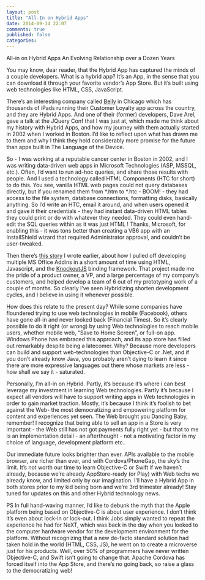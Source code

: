 ```yaml
---
layout: post
title: "All-In on Hybrid Apps"
date: 2014-09-14 22:07
comments: true
published: false
categories: 
---
```


All-in on Hybrid Apps
An Evolving Relationship over a Dozen Years

You may know, dear reader, that the Hybrid App has captured the minds of a couple developers. What is a hybrid app? It’s an App, in the sense that you can download it through your favorite vendor’s App Store. But it’s built using web technologies like HTML, CSS, JavaScript.

There’s an interesting company called [Belly](www.belly.com) in Chicago which has thousands of iPads running their Customer Loyalty app across the country, and they are Hybrid Apps. And one of their (former) developers, Dave Arel, gave a talk at the JQuery Conf that I was just at, which made me think about my history with Hybrid Apps, and how my journey with them actually started in 2002 when I worked in Boston. I’d like to reflect upon what has drawn me to them and why I think they hold considerably more promise for the future than apps built in The Language of the Device.

So - I was working at a reputable cancer center in Boston in 2002, and I was writing data-driven web apps in Microsoft Technologies (ASP, MSSQL, etc.). Often, I’d want to run ad-hoc queries, and share those results with people. And I used a technology called HTML Components (HTC for short) to do this. You see, vanilla HTML web pages could not query databases directly, but if you renamed them from *.htm to *.htc - BOOM! - they had access to the file system, database connections, formatting disks, basically anything. So I’d write an HTC, email it around, and when users opened it and gave it their credentials - they had instant data-driven HTML tables they could print or do with whatever they needed. They could even hand-edit the SQL queries within as it was just HTML ! Thanks, Microsoft, for enabling this - it was tons better than creating a VB6 app with an InstallShield wizard that required Administrator approval, and couldn’t be user-tweaked.

Then there’s [this story](http://www.deanius.com/blog/2013/09/19/you-got-javascript-in-my-c-number-app-slash/) I wrote earlier, about how I pulled off developing multiple MS Office Addins in a short amount of time using HTML, Javascript, and the [KnockoutJS](www.knockoutjs.com) binding framework. That project made me the pride of a product owner, a VP, and a large percentage of my company’s customers, and helped develop a team of 6 out of my prototyping work of a couple of months. So clearly I’ve seen Hybridizing shorten development cycles, and I believe in using it whenever possible.

How does this relate to the present day? While some companies have floundered trying to use web technologies in mobile (Facebook), others have gone all-in and never looked back (Financial Times). So it’s clearly possible to do it right (or wrong) by using Web technologies to reach mobile users, whether mobile web, “Save to Home Screen”, or full-on app. Windows Phone has embraced this approach, and its app store has filled out remarkably despite being a latecomer. Why? Because more developers can build and support web-technologies than Objective-C or .Net, and if you don’t already know Java, you probably aren’t dying to learn it since there are more expressive languages out there whose markets are less - how shall we say it - saturated.

Personally, I’m all-in on Hybrid. Partly, it’s because it’s where i can best leverage my investment in learning Web technologies. Partly it’s because I expect all vendors will have to support writing apps in Web technologies in order to gain market traction. Mostly, it’s because I think it’s foolish to bet against the Web- the most democratizing and empowering platform for content and experiences yet seen. The Web brought you Dancing Baby, remember! I recognize that being able to sell an app in a Store is very important - the Web still has not got payments fully right yet - but that to me is an implementation detail - an afterthought - not a motivating factor in my choice of language, development platform etc..

Our immediate future looks brighter than ever. APIs available to the mobile browser, are richer than ever, and with Cordova/PhoneGap, the sky’s the limit. It’s not worth our time to learn Objective-C or Swift if we haven’t already, because we’re already AppStore-ready (or Play) with Web techs we already know, and limited only by our imagination. I’ll have a Hybrid App in both stores prior to my kid being born and we’re 3rd trimester already! Stay tuned for updates on this and other Hybrid technology news.

PS In full hand-waving manner, I’d like to debunk the myth that the Apple platform being based on Objective-C is about user experience. I don’t think it’s even about lock-in or lock-out. I think Jobs simply wanted to repeat the experience he had for NeXT, which was back in the day when you looked to the computer hardware vendor for the development environment for the platform. Without recognizing that a new de-facto standard solution had taken hold in the world (HTML, CSS, JS), he went on to create a microverse just for his products. Well, over 50% of programmers have never written Objective-C, and Swift isn’t going to change that. Apache Cordova has forced itself into the App Store, and there’s no going back, so raise a glass to the democratizing web! 




